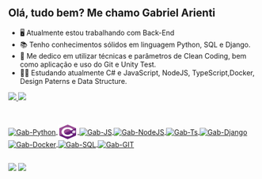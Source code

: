 ## Olá, tudo bem? Me chamo Gabriel Arienti

- 🖥️ Atualmente estou trabalhando com Back-End
- 📚 Tenho conhecimentos sólidos em linguagem Python, SQL e Django. 
- 🏹 Me dedico em utilizar técnicas e parâmetros de Clean Coding, bem como aplicação e uso do Git e Unity Test.  
- 🧑‍💻 Estudando atualmente C# e JavaScript, NodeJS, TypeScript,Docker, Design Paterns e Data Structure. 

<div align="left">
  <a href="https://https://github.com/GabrielArienti">
  <img height="150em" src="https://github-readme-stats.vercel.app/api?username=GabrielArienti&show_icons=true&theme=discord_old_blurple&include_all_commits=true&count_private=true"/>
 <img height="150em" src="https://github-readme-stats.vercel.app/api/top-langs/?username=GabrielArienti&layout=compact&langs_count=7&theme=discord_old_blurple"/>
</div>

 ##
  
  <div style="display: inline_block"><br>
  <img align="center" alt="Gab-Python" height="30" width="40" src="https://cdn.jsdelivr.net/gh/devicons/devicon/icons/python/python-original.svg">
  <img align="center" alt="Rab-Csharp" height="30" width="40" src="https://raw.githubusercontent.com/devicons/devicon/master/icons/csharp/csharp-original.svg">
  <img align="center" alt="Gab-JS" height="30" width="40" src="https://cdn.jsdelivr.net/gh/devicons/devicon/icons/javascript/javascript-original.svg">
  <img align="center" alt="Gab-NodeJS" height="30" width="40" src="https://cdn.jsdelivr.net/gh/devicons/devicon/icons/nodejs/nodejs-original.svg">
  <img align="center" alt="Gab-Ts" height="30" width="40" src="https://cdn.jsdelivr.net/gh/devicons/devicon/icons/typescript/typescript-original.svg">
  <img align="center" alt="Gab-Django" height="30" width="40" src="https://cdn.jsdelivr.net/gh/devicons/devicon/icons/django/django-plain.svg">
  <img align="center" alt="Gab-Docker" height="30" width="40" src="https://cdn.jsdelivr.net/gh/devicons/devicon/icons/docker/docker-original.svg">
  <img align="center" alt="Gab-SQL" height="30" width="40" src="https://cdn.jsdelivr.net/gh/devicons/devicon/icons/mysql/mysql-original.svg">
  <img align="center" alt="Gab-GIT" height="30" width="40" src="https://cdn.jsdelivr.net/gh/devicons/devicon/icons/git/git-original.svg">
  
</div>
  
  ##
  
  <div>  
  <a href = "mailto:gabriel17out@hotmail.com"><img src="https://img.shields.io/badge/-Gmail-%23333?style=for-the-badge&logo=gmail&logoColor=white" target="_blank"></a>
  <a href="https://www.linkedin.com/in/gabriel-arienti-barbieri-556310242/" target="_blank"><img src="https://img.shields.io/badge/-LinkedIn-%230077B5?style=for-the-badge&logo=linkedin&logoColor=white" target="_blank"></a> 
 

 
</div>
